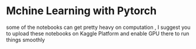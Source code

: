 # Mchine Learning with Pytorch
some of the notebooks can get pretty heavy on computation , I suggest you to upload these notebooks on Kaggle Platform and enable GPU there to run things smoothly
